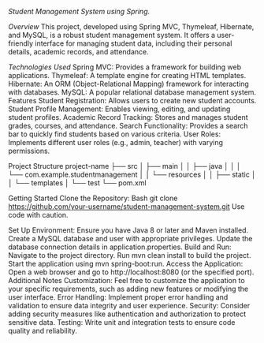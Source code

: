 *Student Management System using Spring.*

*Overview*
This project, developed using Spring MVC, Thymeleaf, Hibernate, and MySQL, is a robust student management system. It offers a user-friendly interface for managing student data, including their personal details, academic records, and attendance.

*Technologies Used*
Spring MVC: Provides a framework for building web applications.
Thymeleaf: A template engine for creating HTML templates.
Hibernate: An ORM (Object-Relational Mapping) framework for interacting with databases.
MySQL: A popular relational database management system.
Features
Student Registration: Allows users to create new student accounts.
Student Profile Management: Enables viewing, editing, and updating student profiles.
Academic Record Tracking: Stores and manages student grades, courses, and attendance.
Search Functionality: Provides a search bar to quickly find students based on various criteria.
User Roles: Implements different user roles (e.g., admin, teacher) with varying permissions.

Project Structure
project-name
├── src
│   ├── main
│   │   ├── java
│   │   │   └── com.example.studentmanagement
│   │   └── resources
│   │       ├── static
│   │       └── templates
│   └── test
└── pom.xml

Getting Started
Clone the Repository:
Bash
git clone https://github.com/your-username/student-management-system.git
Use code with caution.

Set Up Environment:
Ensure you have Java 8 or later and Maven installed.
Create a MySQL database and user with appropriate privileges.
Update the database connection details in application.properties.
Build and Run:
Navigate to the project directory.
Run mvn clean install to build the project.
Start the application using mvn spring-boot:run.
Access the Application:
Open a web browser and go to http://localhost:8080 (or the specified port).
Additional Notes
Customization: Feel free to customize the application to your specific requirements, such as adding new features or modifying the user interface.
Error Handling: Implement proper error handling and validation to ensure data integrity and user experience.
Security: Consider adding security measures like authentication and authorization to protect sensitive data.
Testing: Write unit and integration tests to ensure code quality and reliability.
